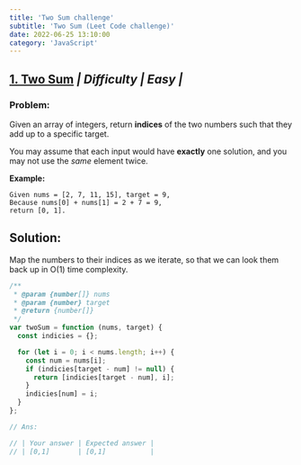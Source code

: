 ```yaml
---
title: 'Two Sum challenge'
subtitle: 'Two Sum (Leet Code challenge)'
date: 2022-06-25 13:10:00
category: 'JavaScript'
---
```


## [1. Two Sum](https://leetcode.com/problems/two-sum/description/) **_| Difficulty | Easy |_**

### Problem:

Given an array of integers, return **indices** of the two numbers such that they add up to a specific target.

You may assume that each input would have **exactly** one solution, and you may not use the _same_ element twice.

**Example:**

```
Given nums = [2, 7, 11, 15], target = 9,
Because nums[0] + nums[1] = 2 + 7 = 9,
return [0, 1].
```

## Solution:

Map the numbers to their indices as we iterate, so that we can look them back up in O(1) time complexity.

```javascript
/**
 * @param {number[]} nums
 * @param {number} target
 * @return {number[]}
 */
var twoSum = function (nums, target) {
  const indicies = {};

  for (let i = 0; i < nums.length; i++) {
    const num = nums[i];
    if (indicies[target - num] != null) {
      return [indicies[target - num], i];
    }
    indicies[num] = i;
  }
};

// Ans:

// | Your answer | Expected answer |
// | [0,1]       | [0,1]           |
```
